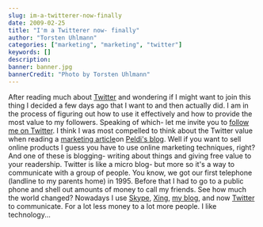 ```yaml
---
slug: im-a-twitterer-now-finally
date: 2009-02-25
title: "I'm a Twitterer now- finally"
author: "Torsten Uhlmann"
categories: ["marketing", "marketing", "twitter"]
keywords: []
description:
banner: banner.jpg
bannerCredit: "Photo by Torsten Uhlmann"
---
```


After reading much about [Twitter](http://twitter.com/agynamix) and wondering if I might want to join this thing I decided a few days ago that I want to and then actually did. I am in the process of figuring out how to use it effectively and how to provide the most value to my followers. Speaking of which- let me invite you to [follow me on Twitter](http://twitter.com/agynamix). I think I was most compelled to think about the Twitter value when reading a [marketing article](http://www.balsamiq.com/blog/?p=198)on [Peldi's blog](http://www.balsamiq.com/). Well if you want to sell online products I guess you have to use online marketing techniques, right? And one of these is blogging- writing about things and giving free value to your readership. Twitter is like a micro blog- but more so it's a way to communicate with a group of people. You know, we got our first telephone (landline to my parents home) in 1995. Before that I had to go to a public phone and shell out amounts of money to call my friends. See how much the world changed? Nowadays I use [Skype](http://www.skype.com), [Xing](http://www.xing.com/profile/Torsten_Uhlmann2), [my blog](http://blog.agynamix.de), and now [Twitter](http://twitter.com/agynamix) to communicate. For a lot less money to a lot more people. I like technology...
